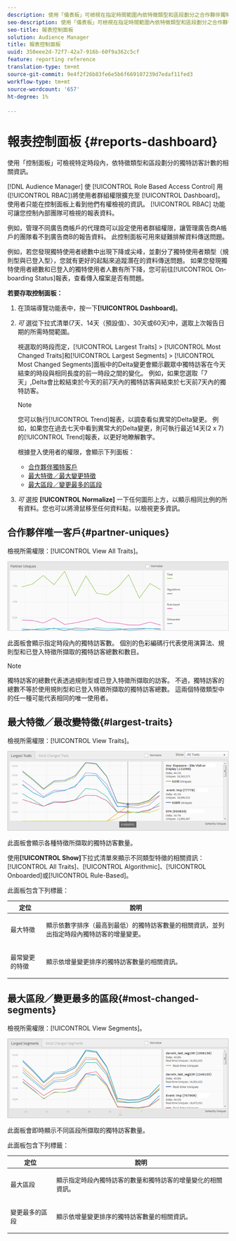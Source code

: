 ```yaml
---
description: 使用「儀表板」可檢視在指定時間範圍內依特徵類型和區段劃分之合作夥伴獨特訪客計數的相關資訊。
seo-description: 使用「儀表板」可檢視在指定時間範圍內依特徵類型和區段劃分之合作夥伴獨特訪客計數的相關資訊。
seo-title: 報表控制面板
solution: Audience Manager
title: 報表控制面板
uuid: 350eee2d-72f7-42a7-916b-60f9a362c5cf
feature: reporting reference
translation-type: tm+mt
source-git-commit: 9e4f2f26b83fe6e5b6f669107239d7edaf11fed3
workflow-type: tm+mt
source-wordcount: '657'
ht-degree: 1%

---
```



# 報表控制面板 {#reports-dashboard}

使用「控制面板」可檢視特定時段內，依特徵類型和區段劃分的獨特訪客計數的相關資訊。

<!-- 

c_dashboard.xml

 -->

[!DNL Audience Manager] 使 [!UICONTROL Role Based Access Control] 用([!UICONTROL RBAC])將使用者群組權限擴充至 [!UICONTROL Dashboard]。使用者只能在控制面板上看到他們有權檢視的資訊。 [!UICONTROL RBAC] 功能可讓您控制內部團隊可檢視的報表資料。

例如，管理不同廣告商帳戶的代理商可以設定使用者群組權限，讓管理廣告商A帳戶的團隊看不到廣告商B的報告資料。 此控制面板可用來疑難排解資料傳送問題。

例如，若您發現獨特使用者總數中出現下降或尖峰，並劃分了獨特使用者類型（規則型與已登入型），您就有更好的起點來追蹤潛在的資料傳送問題。 如果您發現獨特使用者總數和已登入的獨特使用者人數有所下降，您可前往[!UICONTROL On-boarding Status]報表，查看傳入檔案是否有問題。

**若要存取控制面板：**

1. 在頂端導覽功能表中，按一下&#x200B;**[!UICONTROL Dashboard]**。
2. *可* 選從下拉式清單(7天、14天（預設值）、30天或60天)中，選取上次報告日期的所需時間範圍。

   視選取的時段而定，[!UICONTROL Largest Traits] > [!UICONTROL Most Changed Traits]和[!UICONTROL Largest Segments] > [!UICONTROL Most Changed Segments]面板中的Delta變更會顯示觀眾中獨特訪客在今天結束的時段與相同長度的前一時段之間的變化。 例如，如果您選取「7天」,Delta會比較結束於今天的前7天內的獨特訪客與結束於七天前7天內的獨特訪客。

   >[!NOTE]
   >
   >您可以執行[!UICONTROL Trend]報表，以調查看似異常的Delta變更。 例如，如果您在過去七天中看到異常大的Delta變更，則可執行最近14天(2 x 7)的[!UICONTROL Trend]報表，以更好地瞭解數字。

   根據登入使用者的權限，會顯示下列面板：

   * [合作夥伴獨特客戶](../reporting/reports-dashboard.md#partner-uniques)
   * [最大特徵／最大變更特徵](../reporting/reports-dashboard.md#largest-traits)
   * [最大區段／變更最多的區段](../reporting/reports-dashboard.md#most-changed-segments)

3. *可* 選按 **[!UICONTROL Normalize]** 一下任何圖形上方，以顯示相同比例的所有資料。您也可以將滑鼠移至任何資料點，以檢視更多資訊。

## 合作夥伴唯一客戶{#partner-uniques}

檢視所需權限：[!UICONTROL View All Traits]。

![](assets/partner_uniques.png)

此面板會顯示指定時段內的獨特訪客數。 個別的色彩編碼行代表使用演算法、規則型和已登入特徵所擷取的獨特訪客總數和數目。

>[!NOTE]
>
>獨特訪客的總數代表透過規則型或已登入特徵所擷取的訪客。 不過，獨特訪客的總數不等於使用規則型和已登入特徵所擷取的獨特訪客總數。 這兩個特徵類型中的任一種可能代表相同的唯一使用者。

## 最大特徵／最改變特徵{#largest-traits}

檢視所需權限：[!UICONTROL View Traits]。

![](assets/largest_traits.png)

此面板會顯示各種特徵所擷取的獨特訪客數量。

使用&#x200B;**[!UICONTROL Show]**&#x200B;下拉式清單來顯示不同類型特徵的相關資訊：[!UICONTROL All Traits]、[!UICONTROL Algorithmic]、[!UICONTROL Onboarded]或[!UICONTROL Rule-Based]。

此面板包含下列標籤：

<table id="table_DA48BDEB4E0143BEA4EB85AC26FF6AE3"> 
 <thead> 
  <tr> 
   <th colname="col1" class="entry"> 定位 </th> 
   <th colname="col2" class="entry"> 說明 </th> 
  </tr> 
 </thead>
 <tbody> 
  <tr> 
   <td colname="col1"> <p><span class="wintitle"> 最大特徵</span> </p> </td> 
   <td colname="col2"> <p>顯示依數字排序（最高到最低）的獨特訪客數量的相關資訊，並列出指定時段內獨特訪客的增量變更。 </p> </td> 
  </tr> 
  <tr> 
   <td colname="col1"> <p><span class="wintitle"> 最常變更的特徵</span> </p> </td> 
   <td colname="col2"> <p>顯示依增量變更排序的獨特訪客數量的相關資訊。 </p> </td> 
  </tr> 
 </tbody> 
</table>

## 最大區段／變更最多的區段{#most-changed-segments}

檢視所需權限：[!UICONTROL View Segments]。

![](assets/largest_segments.png)

此面板會即時顯示不同區段所擷取的獨特訪客數量。

此面板包含下列標籤：

<table id="table_8E22E0579FA74C5A86CC40B40B2548BE"> 
 <thead> 
  <tr> 
   <th colname="col1" class="entry"> 定位 </th> 
   <th colname="col2" class="entry"> 說明 </th> 
  </tr> 
 </thead>
 <tbody> 
  <tr> 
   <td colname="col1"> <p><span class="wintitle"> 最大區段</span> </p> </td> 
   <td colname="col2"> <p>顯示指定時段內獨特訪客的數量和獨特訪客的增量變化的相關資訊。 </p> </td> 
  </tr> 
  <tr> 
   <td colname="col1"> <p><span class="wintitle"> 變更最多的區段</span> </p> </td> 
   <td colname="col2"> <p>顯示依增量變更排序的獨特訪客數量的相關資訊。 </p> </td> 
  </tr> 
 </tbody> 
</table>

